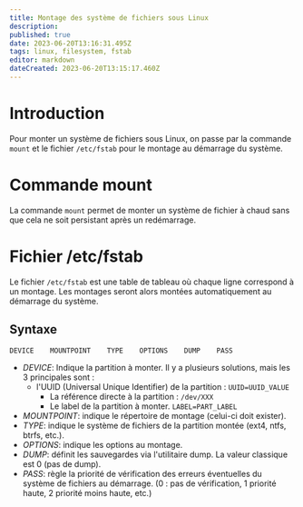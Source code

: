 ```yaml
---
title: Montage des système de fichiers sous Linux
description: 
published: true
date: 2023-06-20T13:16:31.495Z
tags: linux, filesystem, fstab
editor: markdown
dateCreated: 2023-06-20T13:15:17.460Z
---
```


# Introduction
Pour monter un système de fichiers sous Linux, on passe par la commande `mount` et le fichier `/etc/fstab` pour le montage au démarrage du système.

# Commande mount
La commande `mount` permet de monter un système de fichier à chaud sans que cela ne soit persistant après un redémarrage.

# Fichier /etc/fstab
Le fichier `/etc/fstab` est une table de tableau où chaque ligne correspond à un montage. Les montages seront alors montées automatiquement au démarrage du système.

## Syntaxe
```
DEVICE    MOUNTPOINT    TYPE    OPTIONS    DUMP    PASS
```
- *DEVICE*:	Indique la partition à monter. Il y a plusieurs solutions, mais les 3 principales sont :
  - l'UUID (Universal Unique Identifier) de la partition : `UUID=UUID_VALUE` 
	- La référence directe à la partition : `/dev/XXX` 
	- Le label de la partition à monter. `LABEL=PART_LABEL`
- *MOUNTPOINT*: indique le répertoire de montage (celui-ci doit exister).
- *TYPE*:	indique le système de fichiers de la partition montée (ext4, ntfs, btrfs, etc.).
- *OPTIONS*:	indique les options au montage.
- *DUMP*:	définit les sauvegardes via l'utilitaire dump. La valeur classique est 0 (pas de dump).
- *PASS*:	règle la priorité de vérification des erreurs éventuelles du système de fichiers au démarrage. (0 : pas de vérification, 1 priorité haute, 2 priorité moins haute, etc.)